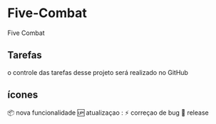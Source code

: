 # Five-Combat

Five Combat

## Tarefas

 o controle das tarefas desse projeto será realizado no GitHub

 ## ícones

:package: nova funcionalidade
:up: atualizaçao
: :zap: correçao de bug
:checkered_flag:  release